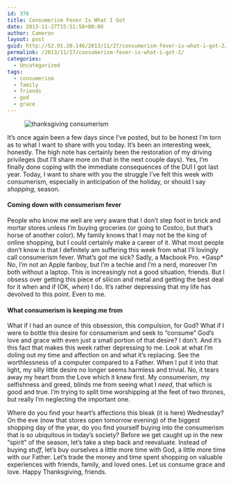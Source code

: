 ```yaml
---
id: 376
title: Consumerism Fever Is What I Got
date: 2013-11-27T15:51:58+00:00
author: Cameron
layout: post
guid: http://52.91.20.146/2013/11/27/consumerism-fever-is-what-i-got-2/
permalink: /2013/11/27/consumerism-fever-is-what-i-got-2/
categories:
  - Uncategorized
tags:
  - consumerism
  - family
  - friends
  - god
  - grace
---
```

<figure> 

<img alt="thanksgiving consumerism" src="https://faiththroughdoubt.files.wordpress.com/2013/11/8dfe4-0nr5i5rm48zykfmzz.jpg?w=525" data-recalc-dims="1" />
  
</figure> 

It’s once again been a few days since I’ve posted, but to be honest I’m torn as to what I want to share with you today. It’s been an interesting week, honestly. The high note has certainly been the restoration of my driving privileges (but I’ll share more on that in the next couple days). Yes, I’m finally done coping with the immediate consequences of the DUI I got last year. Today, I want to share with you the struggle I’ve felt this week with consumerism, especially in anticipation of the holiday, or should I say _shopping_, season.

#### Coming down with consumerism fever

People who know me well are very aware that I don’t step foot in brick and mortar stores unless I’m buying groceries (or going to Costco, but that’s horse of another color). My family knows that I may not be the king of online shopping, but I could certainly make a career of it. What most people don’t know is that I definitely am suffering this week from what I’ll lovingly call consumerism fever. What’s got me sick? Sadly, a Macbook Pro. \*Gasp\* No, I’m not an Apple fanboy, but I’m a techie and I’m a nerd, moreover I’m both without a laptop. This is increasingly not a good situation, friends. But I obsess over getting this piece of silicon and metal and getting the best deal for it when and if (OK, _when_) I do. It’s rather depressing that my life has devolved to this point. Even to me.

#### What consumerism is keeping me from

What if I had an ounce of this obsession, this compulsion, for God? What if I were to bottle this desire for consumerism and seek to “consume” God’s love and grace with even just a small portion of that desire? I don’t. And it’s this fact that makes this week rather depressing to me. Look at what I’m doling out my time and affection on and what it’s replacing. See the worthlessness of a computer compared to a Father. When I put it into that light, my silly little desire no longer seems harmless and trivial. No, it tears away my heart from the Love which it knew first. My consumerism, my selfishness and greed, blinds me from seeing what I _need_, that which is good and true. I’m trying to split time worshipping at the feet of two thrones, but really I’m neglecting the important one.

Where do you find your heart’s affections this bleak (it is here) Wednesday? On the eve (now that stores open tomorrow evening) of the biggest shopping day of the year, do you find yourself buying into the consumerism that is so ubiquitous in today’s society? Before we get caught up in the new “spirit” of the season, let’s take a step back and reevaluate. Instead of buying _stuff_, let’s buy ourselves a little more time with God, a little more time with our Father. Let’s trade the money and time spent shopping on valuable experiences with friends, family, and loved ones. Let us consume grace and love. Happy Thanksgiving, friends.